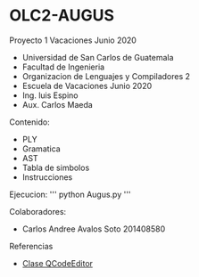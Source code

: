 # OLC2-AUGUS
Proyecto 1 Vacaciones Junio 2020

* Universidad de San Carlos de Guatemala
* Facultad de Ingenieria
* Organizacion de Lenguajes y Compiladores 2
* Escuela de Vacaciones Junio 2020
* Ing. luis Espino
* Aux. Carlos Maeda

Contenido:

* PLY
* Gramatica
* AST
* Tabla de simbolos
* Instrucciones

Ejecucion:
'''
python Augus.py
'''

Colaboradores:
* Carlos Andree Avalos Soto       201408580

Referencias
* [Clase QCodeEditor](https://github.com/luchko/QCodeEditor)
